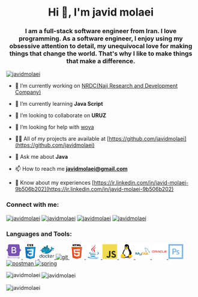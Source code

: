 <h1 align="center">Hi 👋, I'm javid molaei</h1>
<h3 align="center">I am a full-stack software engineer from Iran. I love programming. As a software engineer, I enjoy using my obsessive attention to detail, my unequivocal love for making things that change the world. That's why I like to make things that make a difference.</h3>

<p align="left"> <a href="https://github.com/ryo-ma/github-profile-trophy"><img src="https://github-profile-trophy.vercel.app/?username=javidmolaei" alt="javidmolaei" /></a> </p>

- 🔭 I’m currently working on [NRDC(Naji Research and Development Company)](police-man.ir)

- 🌱 I’m currently learning **Java Script**

- 👯 I’m looking to collaborate on **URUZ**

- 🤝 I’m looking for help with [woya](woya.ir)

- 👨‍💻 All of my projects are available at [https://github.com/javidmolaei](https://github.com/javidmolaei)

- 💬 Ask me about **Java**

- 📫 How to reach me **javidmolaei@gmail.com**

- 📄 Know about my experiences [https://ir.linkedin.com/in/javid-molaei-9b506b202](https://ir.linkedin.com/in/javid-molaei-9b506b202)

<h3 align="left">Connect with me:</h3>
<p align="left">
<a href="https://linkedin.com/in/javidmolaei" target="blank"><img align="center" src="https://raw.githubusercontent.com/rahuldkjain/github-profile-readme-generator/master/src/images/icons/Social/linked-in-alt.svg" alt="javidmolaei" height="30" width="40" /></a>
<a href="https://stackoverflow.com/users/javidmolaei" target="blank"><img align="center" src="https://raw.githubusercontent.com/rahuldkjain/github-profile-readme-generator/master/src/images/icons/Social/stack-overflow.svg" alt="javidmolaei" height="30" width="40" /></a>
<a href="https://fb.com/javidmolaei" target="blank"><img align="center" src="https://raw.githubusercontent.com/rahuldkjain/github-profile-readme-generator/master/src/images/icons/Social/facebook.svg" alt="javidmolaei" height="30" width="40" /></a>
<a href="https://instagram.com/javidmolaei" target="blank"><img align="center" src="https://raw.githubusercontent.com/rahuldkjain/github-profile-readme-generator/master/src/images/icons/Social/instagram.svg" alt="javidmolaei" height="30" width="40" /></a>
</p>

<h3 align="left">Languages and Tools:</h3>
<p align="left"> <a href="https://getbootstrap.com" target="_blank" rel="noreferrer"> <img src="https://raw.githubusercontent.com/devicons/devicon/master/icons/bootstrap/bootstrap-plain-wordmark.svg" alt="bootstrap" width="40" height="40"/> </a> <a href="https://www.w3schools.com/css/" target="_blank" rel="noreferrer"> <img src="https://raw.githubusercontent.com/devicons/devicon/master/icons/css3/css3-original-wordmark.svg" alt="css3" width="40" height="40"/> </a> <a href="https://www.docker.com/" target="_blank" rel="noreferrer"> <img src="https://raw.githubusercontent.com/devicons/devicon/master/icons/docker/docker-original-wordmark.svg" alt="docker" width="40" height="40"/> </a> <a href="https://git-scm.com/" target="_blank" rel="noreferrer"> <img src="https://www.vectorlogo.zone/logos/git-scm/git-scm-icon.svg" alt="git" width="40" height="40"/> </a> <a href="https://www.w3.org/html/" target="_blank" rel="noreferrer"> <img src="https://raw.githubusercontent.com/devicons/devicon/master/icons/html5/html5-original-wordmark.svg" alt="html5" width="40" height="40"/> </a> <a href="https://www.java.com" target="_blank" rel="noreferrer"> <img src="https://raw.githubusercontent.com/devicons/devicon/master/icons/java/java-original.svg" alt="java" width="40" height="40"/> </a> <a href="https://developer.mozilla.org/en-US/docs/Web/JavaScript" target="_blank" rel="noreferrer"> <img src="https://raw.githubusercontent.com/devicons/devicon/master/icons/javascript/javascript-original.svg" alt="javascript" width="40" height="40"/> </a> <a href="https://www.linux.org/" target="_blank" rel="noreferrer"> <img src="https://raw.githubusercontent.com/devicons/devicon/master/icons/linux/linux-original.svg" alt="linux" width="40" height="40"/> </a> <a href="https://www.mysql.com/" target="_blank" rel="noreferrer"> <img src="https://raw.githubusercontent.com/devicons/devicon/master/icons/mysql/mysql-original-wordmark.svg" alt="mysql" width="40" height="40"/> </a> <a href="https://www.oracle.com/" target="_blank" rel="noreferrer"> <img src="https://raw.githubusercontent.com/devicons/devicon/master/icons/oracle/oracle-original.svg" alt="oracle" width="40" height="40"/> </a> <a href="https://www.photoshop.com/en" target="_blank" rel="noreferrer"> <img src="https://raw.githubusercontent.com/devicons/devicon/master/icons/photoshop/photoshop-line.svg" alt="photoshop" width="40" height="40"/> </a> <a href="https://postman.com" target="_blank" rel="noreferrer"> <img src="https://www.vectorlogo.zone/logos/getpostman/getpostman-icon.svg" alt="postman" width="40" height="40"/> </a> <a href="https://spring.io/" target="_blank" rel="noreferrer"> <img src="https://www.vectorlogo.zone/logos/springio/springio-icon.svg" alt="spring" width="40" height="40"/> </a> </p>

<p><img align="left" src="https://github-readme-stats.vercel.app/api/top-langs?username=javidmolaei&show_icons=true&locale=en&layout=compact" alt="javidmolaei" /></p>

<p>&nbsp;<img align="center" src="https://github-readme-stats.vercel.app/api?username=javidmolaei&show_icons=true&locale=en" alt="javidmolaei" /></p>

<p><img align="center" src="https://github-readme-streak-stats.herokuapp.com/?user=javidmolaei&" alt="javidmolaei" /></p>
